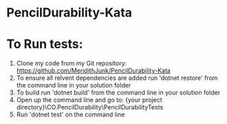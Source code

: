 # PencilDurability-Kata

# To Run tests: 
1. Clone my code from my Git repository: https://github.com/MeridithJunk/PencilDurability-Kata
2. To ensure all relvent dependencies are added run  'dotnet restore' from the command line in your solution folder
3. To build run 'dotnet build' from the command line in your solution folder
3. Open up the command line and go to: {your project directory}\CO.PencilDurability\PencilDurabilityTests
4. Run 'dotnet test' on the command line 
